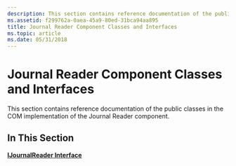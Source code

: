 ```yaml
---
description: This section contains reference documentation of the public classes in the COM implementation of the Journal Reader component.
ms.assetid: f299762a-0aea-45a9-80ed-31bca94aa895
title: Journal Reader Component Classes and Interfaces
ms.topic: article
ms.date: 05/31/2018
---
```


# Journal Reader Component Classes and Interfaces

This section contains reference documentation of the public classes in the COM implementation of the Journal Reader component.

## In This Section

[**IJournalReader Interface**](ijournalreader.md)

 

 



